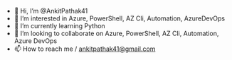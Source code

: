 - 👋 Hi, I’m @AnkitPathak41
- 👀 I’m interested in Azure, PowerShell, AZ Cli, Automation, AzureDevOps 
- 🌱 I’m currently learning Python
- 💞️ I’m looking to collaborate on Azure, PowerShell, AZ Cli, Automation, Azure DevOps
- 📫 How to reach me / ankitpathak41@gmail.com

<!---
AnkitPathak41/AnkitPathak41 is a ✨ special ✨ repository because its `README.md` (this file) appears on your GitHub profile.
You can click the Preview link to take a look at your changes.
--->
